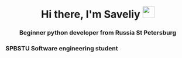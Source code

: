 <h1 align="center">Hi there, I'm Saveliy
<img src="https://github.com/blackcater/blackcater/raw/main/images/Hi.gif" height="32"/></h1>
<h3 align="center">Beginner python developer from Russia St Petersburg</h3>
<h3>SPBSTU Software engineering student</h3>

<!--
**saveliyb/saveliyb** is a ✨ _special_ ✨ repository because its `README.md` (this file) appears on your GitHub profile.

Here are some ideas to get you started:

- 🔭 I’m currently working on ...
- 🌱 I’m currently learning ...
- 👯 I’m looking to collaborate on ...
- 🤔 I’m looking for help with ...
- 💬 Ask me about ...
- 📫 How to reach me: ...
- 😄 Pronouns: ...
- ⚡ Fun fact: ...
-->
